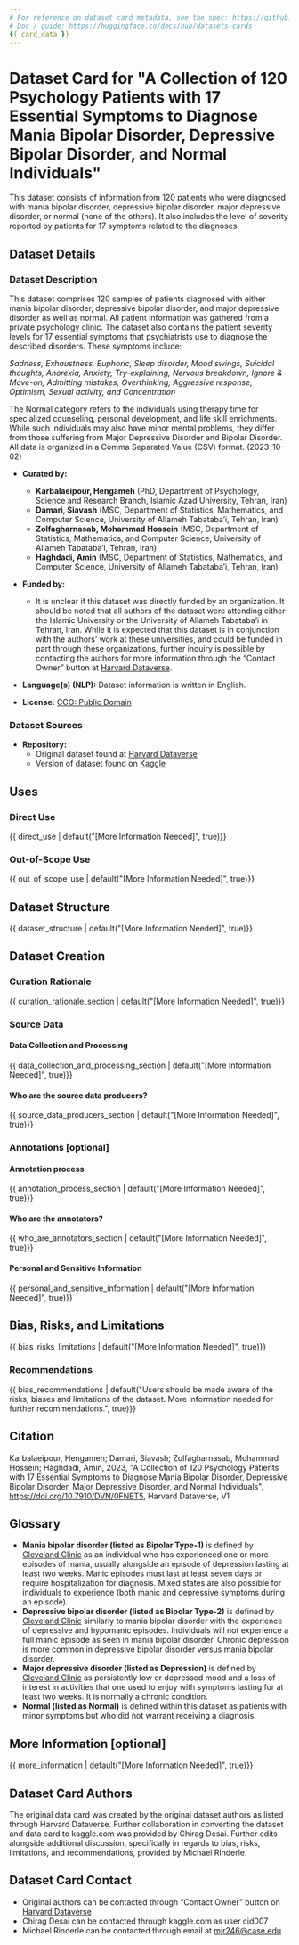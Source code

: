 ```yaml
---
# For reference on dataset card metadata, see the spec: https://github.com/huggingface/hub-docs/blob/main/datasetcard.md?plain=1
# Doc / guide: https://huggingface.co/docs/hub/datasets-cards
{{ card_data }}
---
```


# Dataset Card for "A Collection of 120 Psychology Patients with 17 Essential Symptoms to Diagnose Mania Bipolar Disorder, Depressive Bipolar Disorder, and Normal Individuals"

<!-- Provide a quick summary of the dataset. -->

This dataset consists of information from 120 patients who were diagnosed with mania bipolar disorder, depressive bipolar disorder, major depressive disorder, or normal (none of the others). It also includes the level of severity reported by patients for 17 symptoms related to the diagnoses.

## Dataset Details

### Dataset Description

<!-- Provide a longer summary of what this dataset is. -->

This dataset comprises 120 samples of patients diagnosed with either mania bipolar disorder, depressive bipolar disorder, and major depressive disorder as well as normal. All patient information was gathered from a private psychology clinic. The dataset also contains the patient severity levels for 17 essential symptoms that psychiatrists use to diagnose the described disorders. These symptoms include: 

*Sadness, Exhaustness, Euphoric, Sleep disorder, Mood swings, Suicidal thoughts, Anorexia, Anxiety, Try-explaining, Nervous breakdown, Ignore & Move-on, Admitting mistakes, Overthinking, Aggressive response,    Optimism, Sexual activity, and Concentration* 

The Normal category refers to the individuals using therapy time for specialized counseling, personal development, and life skill enrichments. While such individuals may also have minor mental problems, they differ from those suffering from Major Depressive Disorder and Bipolar Disorder. All data is organized in a Comma Separated Value (CSV) format. (2023-10-02)


- **Curated by:**
  - **Karbalaeipour, Hengameh** (PhD, Department of Psychology, Science and Research Branch, Islamic Azad University, Tehran, Iran)
  - **Damari, Siavash** (MSC, Department of Statistics, Mathematics, and Computer Science, University of Allameh Tabataba’i, Tehran, Iran)
  - **Zolfagharnasab, Mohammad Hossein** (MSC, Department of Statistics, Mathematics, and Computer Science, University of Allameh Tabataba’i, Tehran, Iran)
  - **Haghdadi, Amin** (MSC, Department of Statistics, Mathematics, and Computer Science, University of Allameh Tabataba’i, Tehran, Iran)

- **Funded by:**
  - It is unclear if this dataset was directly funded by an organization. It should be noted that all authors of the dataset were attending either the Islamic University or the University of Allameh Tabataba’i in Tehran, Iran. While it is expected that this dataset is in conjunction with the authors’ work at these universities, and could be funded in part through these organizations, further inquiry is possible by contacting the authors for more information through the “Contact Owner” button at [Harvard Dataverse](https://dataverse.harvard.edu/dataset.xhtml?persistentId=doi:10.7910/DVN/0FNET5 ).

- **Language(s) (NLP):** Dataset information is written in English.

- **License:** [CCO: Public Domain](https://creativecommons.org/publicdomain/zero/1.0/)

### Dataset Sources

<!-- Provide the basic links for the dataset. -->

- **Repository:**
  - Original dataset found at [Harvard Dataverse](https://dataverse.harvard.edu/dataset.xhtml?persistentId=doi:10.7910/DVN/0FNET5)
  - Version of dataset found on [Kaggle](https://www.kaggle.com/datasets/cid007/mental-disorder-classification/data)

## Uses

<!-- Address questions around how the dataset is intended to be used. -->

### Direct Use

<!-- This section describes suitable use cases for the dataset. -->

{{ direct_use | default("[More Information Needed]", true)}}

### Out-of-Scope Use

<!-- This section addresses misuse, malicious use, and uses that the dataset will not work well for. -->

{{ out_of_scope_use | default("[More Information Needed]", true)}}

## Dataset Structure

<!-- This section provides a description of the dataset fields, and additional information about the dataset structure such as criteria used to create the splits, relationships between data points, etc. -->

{{ dataset_structure | default("[More Information Needed]", true)}}

## Dataset Creation

### Curation Rationale

<!-- Motivation for the creation of this dataset. -->

{{ curation_rationale_section | default("[More Information Needed]", true)}}

### Source Data

<!-- This section describes the source data (e.g. news text and headlines, social media posts, translated sentences, ...). -->

#### Data Collection and Processing

<!-- This section describes the data collection and processing process such as data selection criteria, filtering and normalization methods, tools and libraries used, etc. -->

{{ data_collection_and_processing_section | default("[More Information Needed]", true)}}

#### Who are the source data producers?

<!-- This section describes the people or systems who originally created the data. It should also include self-reported demographic or identity information for the source data creators if this information is available. -->

{{ source_data_producers_section | default("[More Information Needed]", true)}}

### Annotations [optional]

<!-- If the dataset contains annotations which are not part of the initial data collection, use this section to describe them. -->

#### Annotation process

<!-- This section describes the annotation process such as annotation tools used in the process, the amount of data annotated, annotation guidelines provided to the annotators, interannotator statistics, annotation validation, etc. -->

{{ annotation_process_section | default("[More Information Needed]", true)}}

#### Who are the annotators?

<!-- This section describes the people or systems who created the annotations. -->

{{ who_are_annotators_section | default("[More Information Needed]", true)}}

#### Personal and Sensitive Information

<!-- State whether the dataset contains data that might be considered personal, sensitive, or private (e.g., data that reveals addresses, uniquely identifiable names or aliases, racial or ethnic origins, sexual orientations, religious beliefs, political opinions, financial or health data, etc.). If efforts were made to anonymize the data, describe the anonymization process. -->

{{ personal_and_sensitive_information | default("[More Information Needed]", true)}}

## Bias, Risks, and Limitations

<!-- This section is meant to convey both technical and sociotechnical limitations. -->

{{ bias_risks_limitations | default("[More Information Needed]", true)}}

### Recommendations

<!-- This section is meant to convey recommendations with respect to the bias, risk, and technical limitations. -->

{{ bias_recommendations | default("Users should be made aware of the risks, biases and limitations of the dataset. More information needed for further recommendations.", true)}}

## Citation

<!-- If there is a paper or blog post introducing the dataset, the APA and Bibtex information for that should go in this section. -->

Karbalaeipour, Hengameh; Damari, Siavash; Zolfagharnasab, Mohammad Hossein; Haghdadi, Amin, 2023, "A Collection of 120 Psychology Patients with 17 Essential Symptoms to Diagnose Mania Bipolar Disorder, Depressive Bipolar Disorder, Major Depressive Disorder, and Normal Individuals", https://doi.org/10.7910/DVN/0FNET5, Harvard Dataverse, V1

## Glossary

<!-- If relevant, include terms and calculations in this section that can help readers understand the dataset or dataset card. -->

- **Mania bipolar disorder (listed as Bipolar Type-1)** is defined by [Cleveland Clinic](https://my.clevelandclinic.org/health/diseases/9294-bipolar-disorder) as an individual who has experienced one or more episodes of mania, usually alongside an episode of depression lasting at least two weeks. Manic episodes must last at least seven days or require hospitalization for diagnosis. Mixed states are also possible for individuals to experience (both manic and depressive symptoms during an episode).
- **Depressive bipolar disorder (listed as Bipolar Type-2)** is defined by [Cleveland Clinic](https://my.clevelandclinic.org/health/diseases/9294-bipolar-disorder) similarly to mania bipolar disorder with the experience of depressive and hypomanic episodes. Individuals will not experience a full manic episode as seen in mania bipolar disorder. Chronic depression is more common in depressive bipolar disorder versus mania bipolar disorder.
- **Major depressive disorder (listed as Depression)** is defined by [Cleveland Clinic](https://my.clevelandclinic.org/health/diseases/24481-clinical-depression-major-depressive-disorder) as persistently low or depressed mood and a loss of interest in activities that one used to enjoy with symptoms lasting for at least two weeks. It is normally a chronic condition.
- **Normal (listed as Normal)** is defined within this dataset as patients with minor symptoms but who did not warrant receiving a diagnosis.


## More Information [optional]

{{ more_information | default("[More Information Needed]", true)}}

## Dataset Card Authors

The original data card was created by the original dataset authors as listed through Harvard Dataverse. Further collaboration in converting the dataset and data card to kaggle.com was provided by Chirag Desai. Further edits alongside additional discussion, specifically in regards to bias, risks, limitations, and recommendations, provided by Michael Rinderle.

## Dataset Card Contact

- Original authors can be contacted through “Contact Owner” button on [Harvard Dataverse](https://dataverse.harvard.edu/dataset.xhtml?persistentId=doi:10.7910/DVN/0FNET5)
- Chirag Desai can be contacted through kaggle.com as user cid007
- Michael Rinderle can be contacted through email at mjr246@case.edu
